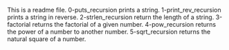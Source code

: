 This is a readme file.
0-puts_recursion prints a string.
1-print_rev_recursion prints a string in reverse.
2-strlen_recursion return the length of a string.
3-factorial returns the factorial of a given number.
4-pow_recursion returns the power of a number to another number.
5-sqrt_recursion returns the natural square of a number.
